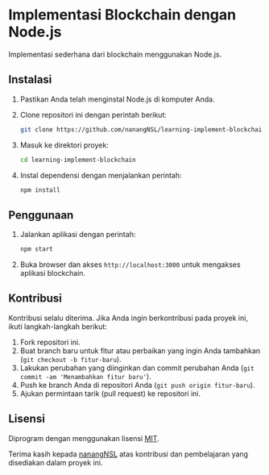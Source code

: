 # Implementasi Blockchain dengan Node.js

Implementasi sederhana dari blockchain menggunakan Node.js.

## Instalasi

1. Pastikan Anda telah menginstal Node.js di komputer Anda.
2. Clone repositori ini dengan perintah berikut:

   ```bash
   git clone https://github.com/nanangNSL/learning-implement-blockchain.git
   ```

3. Masuk ke direktori proyek:

   ```bash
   cd learning-implement-blockchain
   ```

4. Instal dependensi dengan menjalankan perintah:

   ```bash
   npm install
   ```

## Penggunaan

1. Jalankan aplikasi dengan perintah:

   ```bash
   npm start
   ```

2. Buka browser dan akses `http://localhost:3000` untuk mengakses aplikasi blockchain.

## Kontribusi

Kontribusi selalu diterima. Jika Anda ingin berkontribusi pada proyek ini, ikuti langkah-langkah berikut:

1. Fork repositori ini.
2. Buat branch baru untuk fitur atau perbaikan yang ingin Anda tambahkan (`git checkout -b fitur-baru`).
3. Lakukan perubahan yang diinginkan dan commit perubahan Anda (`git commit -am 'Menambahkan fitur baru'`).
4. Push ke branch Anda di repositori Anda (`git push origin fitur-baru`).
5. Ajukan permintaan tarik (pull request) ke repositori ini.

## Lisensi

Diprogram dengan menggunakan lisensi [MIT](LICENSE).

Terima kasih kepada [nanangNSL](https://github.com/nanangNSL) atas kontribusi dan pembelajaran yang disediakan dalam proyek ini.
